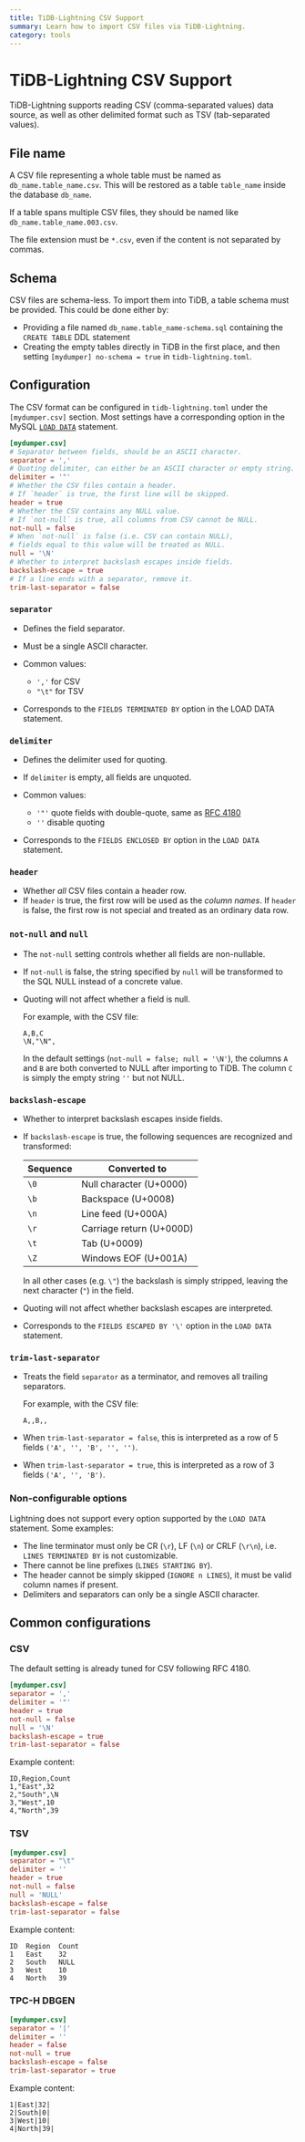 ```yaml
---
title: TiDB-Lightning CSV Support
summary: Learn how to import CSV files via TiDB-Lightning.
category: tools
---
```


# TiDB-Lightning CSV Support

TiDB-Lightning supports reading CSV (comma-separated values) data source, as well as other
delimited format such as TSV (tab-separated values).

## File name

A CSV file representing a whole table must be named as `db_name.table_name.csv`. This will be
restored as a table `table_name` inside the database `db_name`.

If a table spans multiple CSV files, they should be named like `db_name.table_name.003.csv`.

The file extension must be `*.csv`, even if the content is not separated by commas.

## Schema

CSV files are schema-less. To import them into TiDB, a table schema must be provided. This could be
done either by:

* Providing a file named `db_name.table_name-schema.sql` containing the `CREATE TABLE` DDL
    statement
* Creating the empty tables directly in TiDB in the first place, and then setting
    `[mydumper] no-schema = true` in `tidb-lightning.toml`.

## Configuration

The CSV format can be configured in `tidb-lightning.toml` under the `[mydumper.csv]` section.
Most settings have a corresponding option in the MySQL [`LOAD DATA`] statement.

```toml
[mydumper.csv]
# Separator between fields, should be an ASCII character.
separator = ','
# Quoting delimiter, can either be an ASCII character or empty string.
delimiter = '"'
# Whether the CSV files contain a header.
# If `header` is true, the first line will be skipped.
header = true
# Whether the CSV contains any NULL value.
# If `not-null` is true, all columns from CSV cannot be NULL.
not-null = false
# When `not-null` is false (i.e. CSV can contain NULL),
# fields equal to this value will be treated as NULL.
null = '\N'
# Whether to interpret backslash escapes inside fields.
backslash-escape = true
# If a line ends with a separator, remove it.
trim-last-separator = false
```

[`LOAD DATA`]: https://dev.mysql.com/doc/refman/8.0/en/load-data.html

### `separator`

- Defines the field separator.
- Must be a single ASCII character.
- Common values:

    * `','` for CSV
    * `"\t"` for TSV

- Corresponds to the `FIELDS TERMINATED BY` option in the LOAD DATA statement.

### `delimiter`

- Defines the delimiter used for quoting.
- If `delimiter` is empty, all fields are unquoted.
- Common values:

    * `'"'` quote fields with double-quote, same as [RFC 4180]
    * `''` disable quoting

- Corresponds to the `FIELDS ENCLOSED BY` option in the `LOAD DATA` statement.

[RFC 4180]: https://tools.ietf.org/html/rfc4180

### `header`

- Whether *all* CSV files contain a header row.
- If `header` is true, the first row will be used as the
*column names*. If `header` is false, the first row is not special and treated as an ordinary data row.

### `not-null` and `null`

- The `not-null` setting controls whether all fields are non-nullable.
- If `not-null` is false, the
string specified by `null` will be transformed to the SQL NULL instead of a concrete value.
- Quoting will not affect whether a field is null.

    For example, with the CSV file:

    ```csv
    A,B,C
    \N,"\N",
    ```

    In the default settings (`not-null = false; null = '\N'`), the columns `A` and `B` are both
converted to NULL after importing to TiDB. The column `C` is simply the empty string `''` but not
NULL.

### `backslash-escape`

- Whether to interpret backslash escapes inside fields.
- If `backslash-escape` is true, the following sequences are
recognized and transformed:

    | Sequence | Converted to             |
    |----------|--------------------------|
    | `\0`     | Null character (U+0000)  |
    | `\b`     | Backspace (U+0008)       |
    | `\n`     | Line feed (U+000A)       |
    | `\r`     | Carriage return (U+000D) |
    | `\t`     | Tab (U+0009)             |
    | `\Z`     | Windows EOF (U+001A)     |

    In all other cases (e.g. `\"`) the backslash is simply stripped, leaving the next character (`"`)
in the field.

- Quoting will not affect whether backslash escapes are interpreted.

- Corresponds to the `FIELDS ESCAPED BY '\'` option in the `LOAD DATA` statement.

### `trim-last-separator`

- Treats the field `separator` as a terminator, and removes all trailing separators.

    For example, with the CSV file:

    ```csv
    A,,B,,
    ```

- When `trim-last-separator = false`, this is interpreted as a row of 5 fields `('A', '', 'B', '', '')`.
- When `trim-last-separator = true`, this is interpreted as a row of 3 fields `('A', '', 'B')`.

### Non-configurable options

Lightning does not support every option supported by the `LOAD DATA` statement. Some examples:

* The line terminator must only be CR (`\r`), LF (`\n`) or CRLF (`\r\n`), i.e. `LINES TERMINATED BY`
    is not customizable.
* There cannot be line prefixes (`LINES STARTING BY`).
* The header cannot be simply skipped (`IGNORE n LINES`), it must be valid column names if present.
* Delimiters and separators can only be a single ASCII character.

## Common configurations

### CSV

The default setting is already tuned for CSV following RFC 4180.

```toml
[mydumper.csv]
separator = ','
delimiter = '"'
header = true
not-null = false
null = '\N'
backslash-escape = true
trim-last-separator = false
```

Example content:

```
ID,Region,Count
1,"East",32
2,"South",\N
3,"West",10
4,"North",39
```

### TSV

```toml
[mydumper.csv]
separator = "\t"
delimiter = ''
header = true
not-null = false
null = 'NULL'
backslash-escape = false
trim-last-separator = false
```

Example content:

```
ID	Region	Count
1	East	32
2	South	NULL
3	West	10
4	North	39
```


### TPC-H DBGEN

```toml
[mydumper.csv]
separator = '|'
delimiter = ''
header = false
not-null = true
backslash-escape = false
trim-last-separator = true
```

Example content:

```
1|East|32|
2|South|0|
3|West|10|
4|North|39|
```
